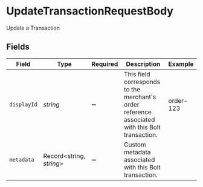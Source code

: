 # UpdateTransactionRequestBody

Update a Transaction


## Fields

| Field                                                                                           | Type                                                                                            | Required                                                                                        | Description                                                                                     | Example                                                                                         |
| ----------------------------------------------------------------------------------------------- | ----------------------------------------------------------------------------------------------- | ----------------------------------------------------------------------------------------------- | ----------------------------------------------------------------------------------------------- | ----------------------------------------------------------------------------------------------- |
| `displayId`                                                                                     | *string*                                                                                        | :heavy_minus_sign:                                                                              | This field corresponds to the merchant's order reference associated with this Bolt transaction. | order-123                                                                                       |
| `metadata`                                                                                      | Record<string, *string*>                                                                        | :heavy_minus_sign:                                                                              | Custom metadata associated with this Bolt transaction.                                          |                                                                                                 |